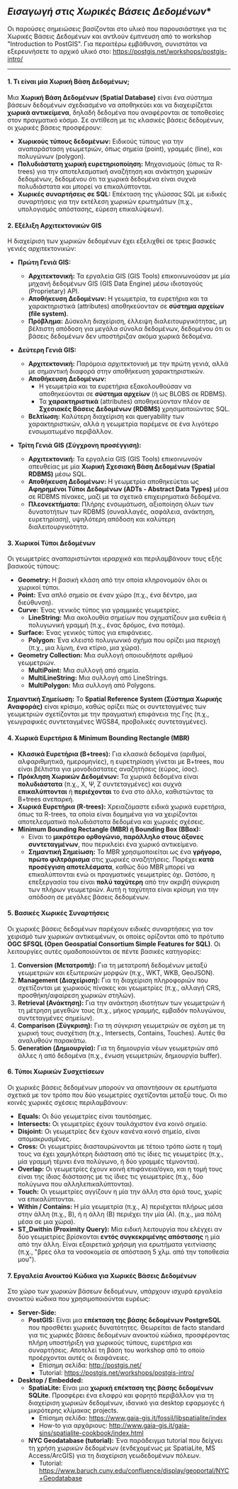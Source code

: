 ## *Εισαγωγή στις Χωρικές Βάσεις Δεδομένων**

Οι παρούσες σημειώσεις βασίζονται στο υλικό που παρουσιάστηκε για τις Χωρικές Βάσεις Δεδομένων και αντλούν έμπνευση από το workshop "Introduction to PostGIS". Για περαιτέρω εμβάθυνση, συνιστάται να εξερευνήσετε το αρχικό υλικό στο: https://postgis.net/workshops/postgis-intro/

---

#### **1. Τι είναι μία Χωρική Βάση Δεδομένων;**

Μια **Χωρική Βάση Δεδομένων (Spatial Database)** είναι ένα σύστημα βάσεων δεδομένων σχεδιασμένο να αποθηκεύει και να διαχειρίζεται **χωρικά αντικείμενα**, δηλαδή δεδομένα που αναφέρονται σε τοποθεσίες στον πραγματικό κόσμο. Σε αντίθεση με τις κλασικές βάσεις δεδομένων, οι χωρικές βάσεις προσφέρουν:

*   **Χωρικούς τύπους δεδομένων:** Ειδικούς τύπους για την αναπαράσταση γεωμετριών, όπως σημεία (point), γραμμές (line), και πολυγώνων (polygon).
*   **Πολυδιάστατη χωρική ευρετηριοποίηση:** Μηχανισμούς (όπως τα R-trees) για την αποτελεσματική αναζήτηση και ανάκτηση χωρικών δεδομένων, δεδομένου ότι τα χωρικά δεδομένα είναι συχνά πολυδιάστατα και μπορεί να επικαλύπτονται.
*   **Χωρικές συναρτήσεις σε SQL:** Επέκταση της γλώσσας SQL με ειδικές συναρτήσεις για την εκτέλεση χωρικών ερωτημάτων (π.χ., υπολογισμός απόστασης, εύρεση επικαλύψεων).

#### **2. Εξέλιξη Αρχιτεκτονικών GIS**

Η διαχείριση των χωρικών δεδομένων έχει εξελιχθεί σε τρεις βασικές γενιές αρχιτεκτονικών:

*   **Πρώτη Γενιά GIS:**
    *   **Αρχιτεκτονική:** Τα εργαλεία GIS (GIS Tools) επικοινωνούσαν με μία μηχανή δεδομένων GIS (GIS Data Engine) μέσω ιδιοταγούς (Proprietary) API.
    *   **Αποθήκευση Δεδομένων:** Η γεωμετρία, τα ευρετήρια και τα χαρακτηριστικά (attributes) αποθηκεύονταν σε **σύστημα αρχείων (file system)**.
    *   **Πρόβλημα:** Δύσκολη διαχείριση, έλλειψη διαλειτουργικότητας, μη βέλτιστη απόδοση για μεγάλα σύνολα δεδομένων, δεδομένου ότι οι βάσεις δεδομένων δεν υποστήριζαν ακόμα χωρικά δεδομένα.

*   **Δεύτερη Γενιά GIS:**
    *   **Αρχιτεκτονική:** Παρόμοια αρχιτεκτονική με την πρώτη γενιά, αλλά με σημαντική διαφορά στην αποθήκευση χαρακτηριστικών.
    *   **Αποθήκευση Δεδομένων:**
        *   Η γεωμετρία και τα ευρετήρια εξακολουθούσαν να αποθηκεύονται σε **σύστημα αρχείων** (ή ως BLOBS σε RDBMS).
        *   Τα **χαρακτηριστικά** (attributes) αποθηκεύονταν πλέον σε **Σχεσιακές Βάσεις Δεδομένων (RDBMS)** χρησιμοποιώντας SQL.
    *   **Βελτίωση:** Καλύτερη διαχείριση και queryability των χαρακτηριστικών, αλλά η γεωμετρία παρέμενε σε ένα λιγότερο ενσωματωμένο περιβάλλον.

*   **Τρίτη Γενιά GIS (Σύγχρονη προσέγγιση):**
    *   **Αρχιτεκτονική:** Τα εργαλεία GIS (GIS Tools) επικοινωνούν απευθείας με μία **Χωρική Σχεσιακή Βάση Δεδομένων (Spatial RDBMS)** μέσω SQL.
    *   **Αποθήκευση Δεδομένων:** Η γεωμετρία αποθηκεύεται ως **Αφηρημένοι Τύποι Δεδομένων (ADTs - Abstract Data Types)** μέσα σε RDBMS πίνακες, μαζί με τα σχετικά επιχειρηματικά δεδομένα.
    *   **Πλεονεκτήματα:** Πλήρης ενσωμάτωση, αξιοποίηση όλων των δυνατοτήτων των RDBMS (συναλλαγές, ασφάλεια, ανάκτηση, ευρετηρίαση), υψηλότερη απόδοση και καλύτερη διαλειτουργικότητα.

#### **3. Χωρικοί Τύποι Δεδομένων**

Οι γεωμετρίες αναπαριστώνται ιεραρχικά και περιλαμβάνουν τους εξής βασικούς τύπους:

*   **Geometry:** Η βασική κλάση από την οποία κληρονομούν όλοι οι χωρικοί τύποι.
*   **Point:** Ένα απλό σημείο σε έναν χώρο (π.χ., ένα δέντρο, μια διεύθυνση).
*   **Curve:** Ένας γενικός τύπος για γραμμικές γεωμετρίες.
    *   **LineString:** Μια ακολουθία σημείων που σχηματίζουν μια ευθεία ή πολυγωνική γραμμή (π.χ., ένας δρόμος, ένα ποτάμι).
*   **Surface:** Ένας γενικός τύπος για επιφάνειες.
    *   **Polygon:** Ένα κλειστό πολυγωνικό σχήμα που ορίζει μια περιοχή (π.χ., μια λίμνη, ένα κτίριο, μια χώρα).
*   **Geometry Collection:** Μια συλλογή οποιουδήποτε αριθμού γεωμετριών.
    *   **MultiPoint:** Μια συλλογή από σημεία.
    *   **MultiLineString:** Μια συλλογή από LineStrings.
    *   **MultiPolygon:** Μια συλλογή από Polygons.

**Σημαντική Σημείωση:** Το **Spatial Reference System (Σύστημα Χωρικής Αναφοράς)** είναι κρίσιμο, καθώς ορίζει πώς οι συντεταγμένες των γεωμετριών σχετίζονται με την πραγματική επιφάνεια της Γης (π.χ., γεωγραφικές συντεταγμένες WGS84, προβολικές συντεταγμένες).

#### **4. Χωρικά Ευρετήρια & Minimum Bounding Rectangle (MBR)**

*   **Κλασικά Ευρετήρια (B+trees):** Για κλασικά δεδομένα (αριθμοί, αλφαριθμητικά, ημερομηνίες), η ευρετηρίαση γίνεται με B+trees, που είναι βέλτιστα για μονοδιάστατες αναζητήσεις (εύρος, ίσος).
*   **Πρόκληση Χωρικών Δεδομένων:** Τα χωρικά δεδομένα είναι **πολυδιάστατα** (π.χ., Χ, Ψ, Ζ συντεταγμένες) και συχνά **επικαλύπτονται** ή **περιέχονται** το ένα στο άλλο, καθιστώντας τα B+trees ανεπαρκή.
*   **Χωρικά Ευρετήρια (R-trees):** Χρειαζόμαστε ειδικά χωρικά ευρετήρια, όπως τα R-trees, τα οποία είναι δομημένα για να χειρίζονται αποτελεσματικά πολυδιάστατα δεδομένα και χωρικές σχέσεις.
*   **Minimum Bounding Rectangle (MBR) ή Bounding Box (BBox):**
    *   Είναι το **μικρότερο ορθογώνιο, παράλληλο στους άξονες συντεταγμένων**, που περικλείει ένα χωρικό αντικείμενο.
    *   **Σημαντική Σημείωση:** Το MBR χρησιμοποιείται ως ένα **γρήγορο, πρώτο φιλτράρισμα** στις χωρικές αναζητήσεις. Παρέχει **κατά προσέγγιση αποτελέσματα**, καθώς δύο MBR μπορεί να επικαλύπτονται ενώ οι πραγματικές γεωμετρίες όχι. Ωστόσο, η επεξεργασία του είναι **πολύ ταχύτερη** από την ακριβή σύγκριση των πλήρων γεωμετριών. Αυτή η ταχύτητα είναι κρίσιμη για την απόδοση σε μεγάλες βάσεις δεδομένων.

#### **5. Βασικές Χωρικές Συναρτήσεις**

Οι χωρικές βάσεις δεδομένων παρέχουν ειδικές συναρτήσεις για τον χειρισμό των χωρικών αντικειμένων, οι οποίες ορίζονται από το πρότυπο **OGC SFSQL (Open Geospatial Consortium Simple Features for SQL)**. Οι λειτουργίες αυτές ομαδοποιούνται σε πέντε βασικές κατηγορίες:

1.  **Conversion (Μετατροπή):** Για τη μετατροπή δεδομένων μεταξύ γεωμετριών και εξωτερικών μορφών (π.χ., WKT, WKB, GeoJSON).
2.  **Management (Διαχείριση):** Για τη διαχείριση πληροφοριών που σχετίζονται με χωρικούς πίνακες και γεωμετρίες (π.χ., αλλαγή CRS, προσθήκη/αφαίρεση χωρικών στηλών).
3.  **Retrieval (Ανάκτηση):** Για την ανάκτηση ιδιοτήτων των γεωμετριών ή τη μέτρηση μεγεθών τους (π.χ., μήκος γραμμής, εμβαδόν πολυγώνου, συντεταγμένες σημείων).
4.  **Comparison (Σύγκριση):** Για τη σύγκριση γεωμετριών σε σχέση με τη χωρική τους συσχέτιση (π.χ., Intersects, Contains, Touches). Αυτές θα αναλυθούν παρακάτω.
5.  **Generation (Δημιουργία):** Για τη δημιουργία νέων γεωμετριών από άλλες ή από δεδομένα (π.χ., ένωση γεωμετριών, δημιουργία buffer).

#### **6. Τύποι Χωρικών Συσχετίσεων**

Οι χωρικές βάσεις δεδομένων μπορούν να απαντήσουν σε ερωτήματα σχετικά με τον τρόπο που δύο γεωμετρίες σχετίζονται μεταξύ τους. Οι πιο κοινές χωρικές σχέσεις περιλαμβάνουν:

*   **Equals:** Οι δύο γεωμετρίες είναι ταυτόσημες.
*   **Intersects:** Οι γεωμετρίες έχουν τουλάχιστον ένα κοινό σημείο.
*   **Disjoint:** Οι γεωμετρίες δεν έχουν κανένα κοινό σημείο, είναι απομακρυσμένες.
*   **Cross:** Οι γεωμετρίες διασταυρώνονται με τέτοιο τρόπο ώστε η τομή τους να έχει χαμηλότερη διάσταση από τις ίδιες τις γεωμετρίες (π.χ., μία γραμμή τέμνει ένα πολύγωνο, ή δύο γραμμές τέμνονται).
*   **Overlap:** Οι γεωμετρίες έχουν κοινή επιφάνεια/όγκο, και η τομή τους είναι της ίδιας διάστασης με τις ίδιες τις γεωμετρίες (π.χ., δύο πολύγωνα που αλληλεπικαλύπτονται).
*   **Touch:** Οι γεωμετρίες αγγίζουν η μία την άλλη στα όριά τους, χωρίς να επικαλύπτονται.
*   **Within / Contains:** Η μία γεωμετρία (π.χ., A) περιέχεται πλήρως μέσα στην άλλη (π.χ., B), ή η άλλη (Β) περιέχει την μία (Α). (π.χ., μια πόλη μέσα σε μια χώρα).
*   **ST_Dwithin (Proximity Query):** Μία ειδική λειτουργία που ελέγχει αν δύο γεωμετρίες βρίσκονται **εντός συγκεκριμένης απόστασης** η μία από την άλλη. Είναι εξαιρετικά χρήσιμη για ερωτήματα γειτνίασης (π.χ., "βρες όλα τα νοσοκομεία σε απόσταση 5 χλμ. από την τοποθεσία μου").

#### **7. Εργαλεία Ανοικτού Κώδικα για Χωρικές Βάσεις Δεδομένων**

Στο χώρο των χωρικών βάσεων δεδομένων, υπάρχουν ισχυρά εργαλεία ανοικτού κώδικα που χρησιμοποιούνται ευρέως:

*   **Server-Side:**
    *   **PostGIS:** Είναι μια **επέκταση της βάσης δεδομένων PostgreSQL** που προσθέτει χωρικές δυνατότητες. Θεωρείται de facto standard για τις χωρικές βάσεις δεδομένων ανοικτού κώδικα, προσφέροντας πλήρη υποστήριξη για χωρικούς τύπους, ευρετήρια και συναρτήσεις. Αποτελεί τη βάση του workshop από το οποίο προέρχονται αυτές οι διαφάνειες.
        *   Επίσημη σελίδα: http://postgis.net/
        *   Tutorial: https://postgis.net/workshops/postgis-intro/
*   **Desktop / Embedded:**
    *   **SpatiaLite:** Είναι μια **χωρική επέκταση της βάσης δεδομένων SQLite**. Προσφέρει ένα ελαφρύ και φορητό περιβάλλον για τη διαχείριση χωρικών δεδομένων, ιδανικό για desktop εφαρμογές ή μικρότερης κλίμακας projects.
        *   Επίσημη σελίδα: https://www.gaia-gis.it/fossil/libspatialite/index
        *   How-to για αρχάριους: http://www.gaia-gis.it/gaia-sins/spatialite-cookbook/index.html
    *   **NYC Geodatabase (tutorial):** Ένα παράδειγμα tutorial που δείχνει τη χρήση χωρικών δεδομένων (ενδεχομένως με SpatiaLite, MS Access/ArcGIS) για τη διαχείριση γεωδεδομένων πόλεων.
        *   Tutorial: https://www.baruch.cuny.edu/confluence/display/geoportal/NYC+Geodatabase

